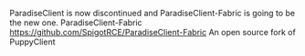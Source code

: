 ParadiseClient is now discontinued and ParadiseClient-Fabric is going to be the new one.
ParadiseClient-Fabric https://github.com/SpigotRCE/ParadiseClient-Fabric
An open source fork of PuppyClient
